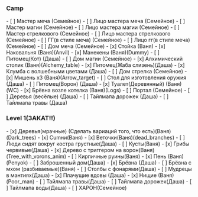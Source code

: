 <h3>Camp</h3>
- [ ] Мастер меча (Семейное)
- [ ] Лицо мастера меча (Семейное)
- [ ] Мастер магии (Семейное)
- [ ] Лицо мастера магии (Семейное)
- [ ] Мастер стрелкового (Семейное)
- [ ] Лицо мастера стрелкового (Семейное)
- [ ] ГГ(в стиле меча) (Семейное)
- [ ] Лицо гг(в стиле меча) (Семейное)
- [ ] Дом меча (Семейное)
- [x] Стойка (Ваня)
- [x] Наковальня (Ваня)(Anvil)
- [x] Манекены (Ваня)(Dummy)
- [ ] Питомец(Кот) (Даша)
- [ ] Дом магии (Семейное)
- [x] Алхимический столик (Ваня)(Alchemy_table)
- [x] Питомец(Жаба слизень)(Даша)
- [x] Клумба с волшебными цветами (Даша)
- [ ] Дом стрелка (Семейное)
- [x] Мишень х3 (Ваня)(Arrow_target)
- [ ] Стол для изготовления оружия (Даша)
- [ ] Питомец(Ворон) (Даша)
- [x] Туалет(Деревянный) (Ваня)(WC)
- [x] Брёвна возле котелка (Ваня)(Logs)
- [ ] Портал (Семейное)
- [ ] Деревья (весёлые) (Даша)
- [ ] Тайлмапа дорожек (Даша)
- [ ] Тайлмапа травы (Даша)
<h3>Level 1(ЗАКАТ!!)</h3>
- [x] Деревья(мрачные) (Сделать вариаций того, что есть)(Ваня)(Dark_trees)
- [x] Cumни(Ваня)
- [x] Веточки(Ваня)(dead_branches)
- [ ] Люди сидят вокруг костра грустные(Даша)
- [ ] Кусты(Ваня)
- [x] Грибы червивые(Даша)
- [x] Дерево с триггером на ворон(Ваня)(Tree_with_vorons_anim)
- [ ] Кирпичные руины(Ваня)
- [x] Пень (Ваня)(Penyok)
- [ ] Заброшенный дом(Даша)
- [x] Брёвна (Даша)
- [ ] Брёвна с мхом (разбиваемые)(Ваня)
- [ ] Столбы с фонарями(Даша)
- [ ] Мудрецы в мантиях(Даша)
- [x] Плачущие вдовы (Даша)
- [x] Нищие (Ваня)(Poor_man)
- [ ] Тайлмапа травы(Даша)
- [ ] Тайлмапа дорожек(Даша)
- [ ] Тайлмапа воды(Даша)
- [ ] ХАРОН(Семейное)